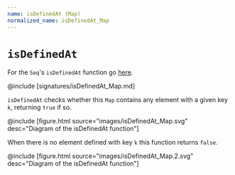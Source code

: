```yaml
---
name: isDefinedAt (Map)
normalized_name: isDefinedAt_Map
---
```


# `isDefinedAt`

For the `Seq`'s `isDefinedAt` function go [here](./isDefinedAt_Seq).

@include [signatures/isDefinedAt_Map.md]

`isDefinedAt` checks whether this `Map` contains any element with a given key `k`, returning `true` if so.

@include [figure.html source="images/isDefinedAt_Map.svg" desc="Diagram of the isDefinedAt function"]

When there is no element defined with key `k` this function returns `false`.

@include [figure.html source="images/isDefinedAt_Map.2.svg" desc="Diagram of the isDefinedAt function"]
